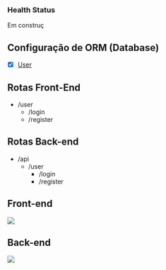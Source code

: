 ### Health Status

Em construç

## Configuração de ORM (Database)
 - [x] [User](https://github.com/Underewarrr/fullstack-vercel-sg-app-nextjs/blob/master/database/models/User.ts)
## Rotas Front-End
- /user
  - /login
  - /register
## Rotas Back-end
- /api
  - /user
    - /login
    - /register

## Front-end

![](https://api.checklyhq.com/v1/badges/checks/788e01e1-cdb0-408d-9d89-f1f9c233baa8?style=flat&theme=default)

## Back-end

![](https://api.checklyhq.com/v1/badges/checks/4c63d349-8aa0-43fd-ba62-7c69b0304083?style=flat&theme=default)
